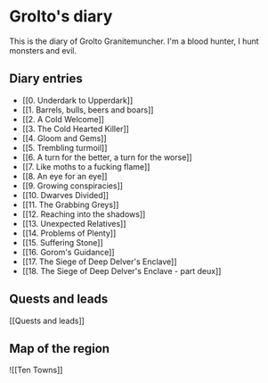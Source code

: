 # Grolto's diary

This is the diary of Grolto Granitemuncher. I'm a blood hunter, I hunt monsters and evil.

## Diary entries
- [[0. Underdark to Upperdark]]
- [[1. Barrels, bulls, beers and boars]]
- [[2. A Cold Welcome]]
- [[3. The Cold Hearted Killer]]
- [[4. Gloom and Gems]]
- [[5. Trembling turmoil]]
- [[6. A turn for the better, a turn for the worse]]
- [[7. Like moths to a fucking flame]]
- [[8. An eye for an eye]]
- [[9. Growing conspiracies]]
- [[10. Dwarves Divided]]
- [[11. The Grabbing Greys]]
- [[12. Reaching into the shadows]]
- [[13. Unexpected Relatives]]
- [[14. Problems of Plenty]]
- [[15. Suffering Stone]]
- [[16. Gorom's Guidance]]
- [[17. The Siege of Deep Delver's Enclave]]
- [[18. The Siege of Deep Delver's Enclave - part deux]]

## Quests and leads

[[Quests and leads]]

## Map of the region

![[Ten Towns]]